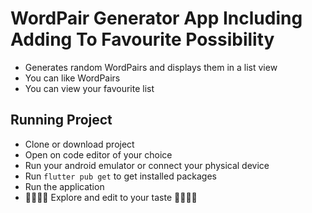 # WordPair Generator App Including Adding To Favourite Possibility

 - Generates random WordPairs and displays them in a list view
 - You can like WordPairs
 - You can view your favourite list

## Running Project
 
 - Clone or download project
 - Open on code editor of your choice
 - Run your android emulator or connect your physical device
 - Run `flutter pub get` to get installed packages
 - Run the application
 - 🐱‍🏍🐱‍🏍 Explore and edit to your taste 🐱‍🏍🐱‍🏍

